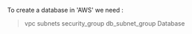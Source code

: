 To create  a database in 'AWS' we need :
> vpc
> subnets
> security_group
> db_subnet_group
> Database